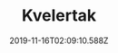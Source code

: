---
title: Kvelertak
artist: Kvelertak
date: 2019-11-16T02:09:10.588Z
cover: kvelertak.jpg
styles:
  - Black Metal
  - Punk Hardcore
links:
  spotify: https://play.spotify.com/album/0ZXN0qG6FHl9B319gtXULF
  youtube: https://music.youtube.com/playlist?list=OLAK5uy_mz2y5s96P7Y42PwLEQsmkNPLA4qeqFSww
  applemusic: https://itunes.apple.com/us/album/kvelertak-deluxe-edition/471191045?uo=4
  soundcloud: ""
  bandcamp: ""
  googleplay: https://play.google.com/music/m/Blhvsbmyrufaz6qcjfht7qja2hy?signup_if_needed=1
  deezer: https://www.deezer.com/album/12750220
---